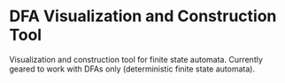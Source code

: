 # DFA Visualization and Construction Tool

Visualization and construction tool for finite state automata. Currently geared to work with DFAs only (deterministic finite state automata).
